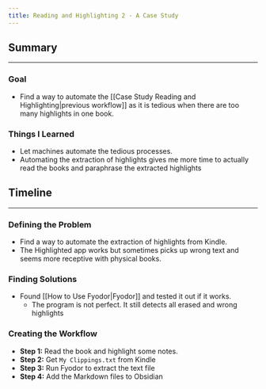 ```yaml
---
title: Reading and Highlighting 2 - A Case Study
---
```


## Summary
---
### Goal
- Find a way to automate the [[Case Study Reading and Highlighting|previous workflow]] as it is tedious when there are too many highlights in one book.

### Things I Learned
- Let machines automate the tedious processes.
- Automating the extraction of highlights gives me more time to actually read the books and paraphrase the extracted highlights


## Timeline
---
### Defining the Problem
- Find a way to automate the extraction of highlights from Kindle.
- The Highlighted app works but sometimes picks up wrong text and seems more receptive with physical books.

### Finding Solutions
- Found [[How to Use Fyodor|Fyodor]] and tested it out if it works.
	- The program is not perfect. It still detects all erased and wrong highlights


### Creating the Workflow
- **Step 1:** Read the book and highlight some notes.
- **Step 2:** Get ```My Clippings.txt``` from Kindle
- **Step 3:** Run Fyodor to extract the text file
- **Step 4:** Add the Markdown files to Obsidian